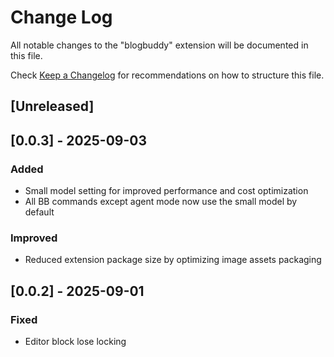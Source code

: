 # Change Log

All notable changes to the "blogbuddy" extension will be documented in this file.

Check [Keep a Changelog](http://keepachangelog.com/) for recommendations on how to structure this file.

## [Unreleased]

## [0.0.3] - 2025-09-03

### Added
- Small model setting for improved performance and cost optimization
- All BB commands except agent mode now use the small model by default

### Improved
- Reduced extension package size by optimizing image assets packaging

## [0.0.2] - 2025-09-01

### Fixed
- Editor block lose locking
